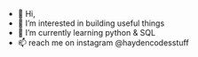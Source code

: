 - 👋 Hi,
- 👀 I’m interested in building useful things
- 🌱 I’m currently learning python & SQL
- 📫 reach me on instagram @haydencodesstuff

<!---
haydencodesstuff/haydencodesstuff is a ✨ special ✨ repository because its `README.md` (this file) appears on your GitHub profile.
You can click the Preview link to take a look at your changes.
--->

